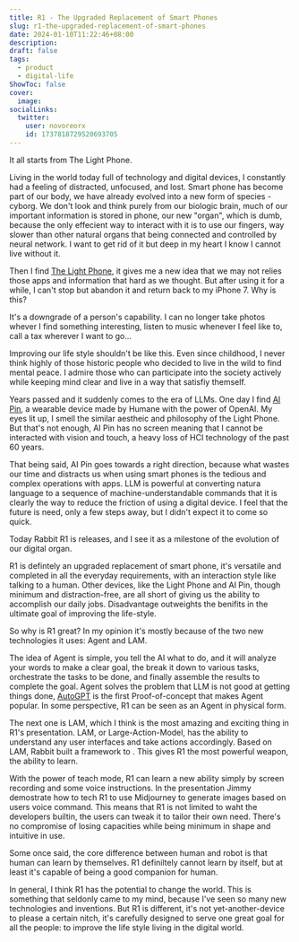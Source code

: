 ```yaml
---
title: R1 - The Upgraded Replacement of Smart Phones
slug: r1-the-upgraded-replacement-of-smart-phones
date: 2024-01-10T11:22:46+08:00
description: 
draft: false
tags:
  - product
  - digital-life
ShowToc: false
cover:
  image: 
socialLinks:
  twitter:
    user: novoreorx
    id: 1737818729520693705
---
```


It all starts from The Light Phone.

Living in the world today full of technology and digital devices, I constantly had a feeling of distracted, unfocused, and lost. Smart phone has become part of our body, we have already evolved into a new form of species - cyborg. We don't look and think purely from our biologic brain, much of our important information is stored in phone, our new "organ", which is dumb, because the only effecient way to interact with it is to use our fingers, way slower than other natural organs that being connected and controlled by neural network. I want to get rid of it but deep in my heart I know I cannot live without it.

Then I find [The Light Phone](https://www.thelightphone.com/), it gives me a new idea that we may not relies those apps and information that hard as we thought. But after using it for a while, I can't stop but abandon it and return back to my iPhone 7. Why is this?



It's a downgrade of a person's capability. I can no longer take photos whever I find something interesting, listen to music whenever I feel like to, call a tax wherever I want to go…

Improving our life style shouldn't be like this. Even since childhood, I never think highly of those historic people who decided to live in the wild to find mental peace. I admire those who can participate into the society actively while keeping mind clear and live in a way that satisfiy themself.

Years passed and it suddenly comes to the era of LLMs. One day I find [AI Pin](https://hu.ma.ne/aipin), a wearable device made by Humane with the power of OpenAI. My eyes lit up, I smell the similar aestheic and philosophy of the Light Phone. But that's not enough, AI Pin has no screen meaning that I cannot be interacted with vision and touch, a heavy loss of HCI technology of the past 60 years.

That being said, AI Pin goes towards a right direction, because what wastes our time and distracts us when using smart phones is the tedious and complex operations with apps. LLM is powerful at converting natura language to a sequence of machine-understandable commands that it is clearly the way to reduce the friction of using a digital device. I feel that the future is need, only a few steps away, but I didn't expect it to come so quick.

Today Rabbit R1 is releases, and I see it as a milestone of the evolution of our digital organ.

R1 is defintely an upgraded replacement of smart phone, it's versatile and completed in all the everyday requirements, with an interaction style like talking to a human. Other devices, like the Light Phone and AI Pin, though minimum and distraction-free, are all short of giving us the ability to accomplish our daily jobs. Disadvantage outweights the benifits in the ultimate goal of improving the life-style.

So why is R1 great? In my opinion it's mostly because of the two new technologies it uses: Agent and LAM.

The idea of Agent is simple, you tell the AI what to do, and it will analyze your words to make a clear goal, the break it down to various tasks, orchestrate the tasks to be done, and finally assemble the results to complete the goal. Agent solves the problem that LLM is not good at getting things done, [AutoGPT](https://github.com/Significant-Gravitas/AutoGPT) is the first Proof-of-concept that makes Agent popular. In some perspective, R1 can be seen as an Agent in physical form.

The next one is LAM, which I think is the most amazing and exciting thing in R1's presentation. LAM, or Large-Action-Model, has the ability to understand any user interfaces and take actions accordingly. Based on LAM, Rabbit built a framework to . This gives R1 the most powerful weapon, the ability to learn.

With the power of teach mode, R1 can learn a new ability simply by screen recording and some voice instructions. In the presentation Jimmy demostrate how to tech R1 to use Midjourney to generate images based on users voice command. This means that R1 is not limited to waht the developers builtin, the users can tweak it to tailor their own need. There's no compromise of losing capacities while being minimum in shape and intuitive in use.

Some once said, the core difference between human and robot is that human can learn by themselves. R1 definiltely cannot learn by itself, but at least it's capable of being a good companion for human.

In general, I think R1 has the potential to change the world. This is something that seldonly came to my mind, because I've seen so many new technologies and inventions. But R1 is different, it's not yet-another-device to please a certain nitch, it's carefully designed to serve one great goal for all the people: to improve the life style living in the digital world.

